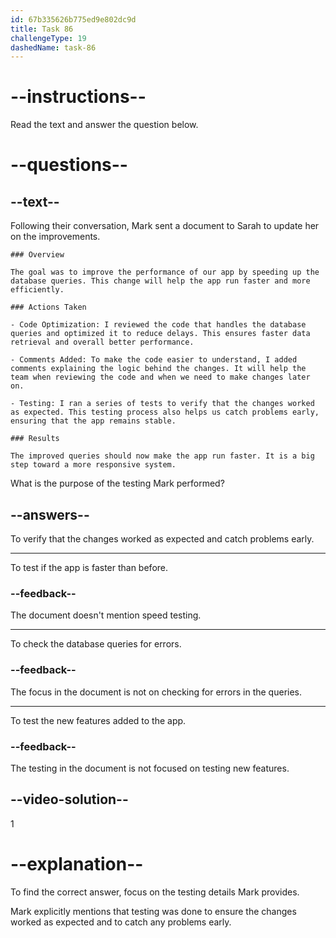 ```yaml
---
id: 67b335626b775ed9e802dc9d
title: Task 86
challengeType: 19
dashedName: task-86
---
```


<!-- READING -->

# --instructions--

Read the text and answer the question below.

# --questions--

## --text--

Following their conversation, Mark sent a document to Sarah to update her on the improvements.

`### Overview`

`The goal was to improve the performance of our app by speeding up the database queries. This change will help the app run faster and more efficiently.`

`### Actions Taken`

`- Code Optimization: I reviewed the code that handles the database queries and optimized it to reduce delays. This ensures faster data retrieval and overall better performance.`

`- Comments Added: To make the code easier to understand, I added comments explaining the logic behind the changes. It will help the team when reviewing the code and when we need to make changes later on.`

`- Testing: I ran a series of tests to verify that the changes worked as expected. This testing process also helps us catch problems early, ensuring that the app remains stable.`

`### Results`

`The improved queries should now make the app run faster. It is a big step toward a more responsive system.`

What is the purpose of the testing Mark performed?

## --answers--

To verify that the changes worked as expected and catch problems early.

---

To test if the app is faster than before.

### --feedback--

The document doesn't mention speed testing.

---

To check the database queries for errors.

### --feedback--

The focus in the document is not on checking for errors in the queries.

---

To test the new features added to the app.

### --feedback--

The testing in the document is not focused on testing new features.

## --video-solution--

1

# --explanation--

To find the correct answer, focus on the testing details Mark provides.

Mark explicitly mentions that testing was done to ensure the changes worked as expected and to catch any problems early.
